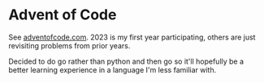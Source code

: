 
# Advent of Code

See [adventofcode.com](https://adventofcode.com). 2023 is my first year participating, others are just revisiting problems from prior years.

Decided to do go rather than python and then go so it'll hopefully be a better learning experience in a language I'm less familiar with.
